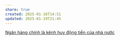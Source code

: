 ```yaml
---
share: true
created: 2025-01-16T14:51
updated: 2025-01-19T21:45
---
```

[Ngân hàng chính là kênh huy động tiền của nhà nước](./Ng%C3%A2n%20h%C3%A0ng%20ch%C3%ADnh%20l%C3%A0%20k%C3%AAnh%20huy%20%C4%91%E1%BB%99ng%20ti%E1%BB%81n%20c%E1%BB%A7a%20nh%C3%A0%20n%C6%B0%E1%BB%9Bc.md)